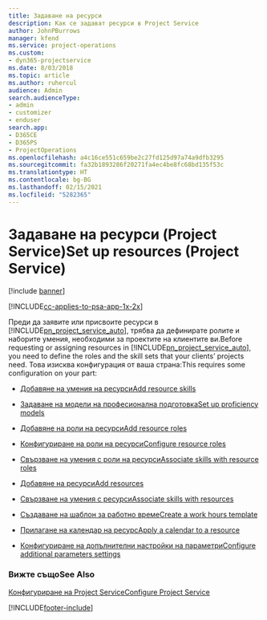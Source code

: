 ```yaml
---
title: Задаване на ресурси
description: Как се задават ресурси в Project Service
author: JohnPBurrows
manager: kfend
ms.service: project-operations
ms.custom:
- dyn365-projectservice
ms.date: 8/03/2018
ms.topic: article
ms.author: ruhercul
audience: Admin
search.audienceType:
- admin
- customizer
- enduser
search.app:
- D365CE
- D365PS
- ProjectOperations
ms.openlocfilehash: a4c16ce551c659be2c27fd125d97a74a9dfb3295
ms.sourcegitcommit: fa32b1893286f20271fa4ec4be8fc68bd135f53c
ms.translationtype: HT
ms.contentlocale: bg-BG
ms.lasthandoff: 02/15/2021
ms.locfileid: "5282365"
---
```

# <a name="set-up-resources-project-service"></a><span data-ttu-id="f3d1b-103">Задаване на ресурси (Project Service)</span><span class="sxs-lookup"><span data-stu-id="f3d1b-103">Set up resources (Project Service)</span></span>

[!include [banner](../includes/psa-now-project-operations.md)]

[!INCLUDE[cc-applies-to-psa-app-1x-2x](../includes/cc-applies-to-psa-app-1x-2x.md)]

<span data-ttu-id="f3d1b-104">Преди да заявите или присвоите ресурси в [!INCLUDE[pn_project_service_auto](../includes/pn-project-service-auto.md)], трябва да дефинирате ролите и наборите умения, необходими за проектите на клиентите ви.</span><span class="sxs-lookup"><span data-stu-id="f3d1b-104">Before requesting or assigning resources in [!INCLUDE[pn_project_service_auto](../includes/pn-project-service-auto.md)], you need to define the roles and the skill sets that your clients’ projects need.</span></span> <span data-ttu-id="f3d1b-105">Това изисква конфигурация от ваша страна:</span><span class="sxs-lookup"><span data-stu-id="f3d1b-105">This requires some configuration on your part:</span></span>  
  
-   [<span data-ttu-id="f3d1b-106">Добавяне на умения на ресурси</span><span class="sxs-lookup"><span data-stu-id="f3d1b-106">Add resource skills</span></span>](../psa/add-resource-skills.md)  
  
-   [<span data-ttu-id="f3d1b-107">Задаване на модели на професионална подготовка</span><span class="sxs-lookup"><span data-stu-id="f3d1b-107">Set up proficiency models</span></span>](../psa/set-up-proficiency-models.md)  
  
-   [<span data-ttu-id="f3d1b-108">Добавяне на роли на ресурси</span><span class="sxs-lookup"><span data-stu-id="f3d1b-108">Add resource roles</span></span>](../psa/add-resource-roles.md)  
  
-   [<span data-ttu-id="f3d1b-109">Конфигуриране на роли на ресурси</span><span class="sxs-lookup"><span data-stu-id="f3d1b-109">Configure resource roles</span></span>](../psa/configure-resource-roles.md)  
  
-   [<span data-ttu-id="f3d1b-110">Свързване на умения с роли на ресурси</span><span class="sxs-lookup"><span data-stu-id="f3d1b-110">Associate skills with resource roles</span></span>](../psa/associate-skills-with-resource-roles.md)  
  
-   [<span data-ttu-id="f3d1b-111">Добавяне на ресурси</span><span class="sxs-lookup"><span data-stu-id="f3d1b-111">Add resources</span></span>](../psa/add-resources.md)  
  
-   [<span data-ttu-id="f3d1b-112">Свързване на умения с ресурси</span><span class="sxs-lookup"><span data-stu-id="f3d1b-112">Associate skills with resources</span></span>](../psa/associate-skills-with-resources.md)  
  
-   [<span data-ttu-id="f3d1b-113">Създаване на шаблон за работно време</span><span class="sxs-lookup"><span data-stu-id="f3d1b-113">Create a work hours template</span></span>](../psa/create-work-hours-template.md)  
  
-   [<span data-ttu-id="f3d1b-114">Прилагане на календар на ресурс</span><span class="sxs-lookup"><span data-stu-id="f3d1b-114">Apply a calendar to a resource</span></span>](../psa/apply-calendar-resource.md)  
  
-   [<span data-ttu-id="f3d1b-115">Конфигуриране на допълнителни настройки на параметри</span><span class="sxs-lookup"><span data-stu-id="f3d1b-115">Configure additional parameters settings</span></span>](../psa/configure-additional-parameters-settings.md)  
  
### <a name="see-also"></a><span data-ttu-id="f3d1b-116">Вижте също</span><span class="sxs-lookup"><span data-stu-id="f3d1b-116">See Also</span></span>  
 [<span data-ttu-id="f3d1b-117">Конфигуриране на Project Service</span><span class="sxs-lookup"><span data-stu-id="f3d1b-117">Configure Project Service</span></span>](../psa/configure.md)


[!INCLUDE[footer-include](../includes/footer-banner.md)]